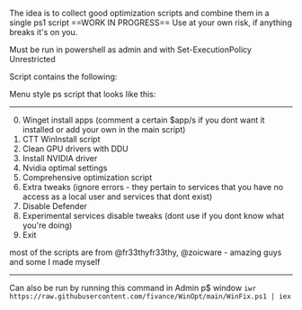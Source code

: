 The idea is to collect good optimization scripts and combine them in a single ps1 script
==WORK IN PROGRESS==
Use at your own risk, if anything breaks it's on you.

Must be run in powershell as admin and with Set-ExecutionPolicy Unrestricted

Script contains the following: 

Menu style ps script that looks like this:

------------------------------------------
0. Winget install apps (comment a certain $app/s if you dont want it installed or add your own in the main script)
1. CTT WinInstall script 
2. Clean GPU drivers with DDU
3. Install NVIDIA driver
4. Nvidia optimal settings
5. Comprehensive optimization script
6. Extra tweaks (ignore errors - they pertain to services that you have no access as a local user and services that dont exist)
7. Disable Defender
8. Experimental services disable tweaks (dont use if you dont know what you're doing)
9. Exit

most of the scripts are from @fr33thyfr33thy, @zoicware - amazing guys and some I made myself


------------------------------------------

Can also be run by running this command in Admin p$ window
```iwr https://raw.githubusercontent.com/fivance/WinOpt/main/WinFix.ps1 | iex```
